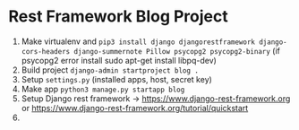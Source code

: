 # Rest Framework Blog Project

1. Make virtualenv and `pip3 install django djangorestframework django-cors-headers django-summernote Pillow psycopg2 psycopg2-binary` (if psycopg2 error install sudo apt-get install libpq-dev)
2. Build project `django-admin startproject blog .`
3. Setup `settings.py` (installed apps, host, secret key)
4. Make app `python3 manage.py startapp blog`
5. Setup Django rest framework -> https://www.django-rest-framework.org or https://www.django-rest-framework.org/tutorial/quickstart
6. 